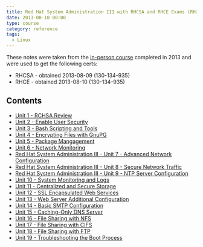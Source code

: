 ```yaml
---
title: Red Hat System Administration III with RHCSA and RHCE Exams (RH255)
date: 2013-08-10 00:00
type: course
category: reference
tags:
  - Linux
---
```


These notes were taken from the [in-person course](https://www.ddls.com.au/courses/red-hat/red-hat/rh255-red-hat-system-administration-iii-with-rhcsa-and-rhce-exams/) completed in 2013 and were used to get the following certs:

* RHCSA - obtained 2013-08-09 (130-134-935)
* RHCE - obtained 2013-08-10 (130-134-935)

## Contents

* [Unit 1 - RCHSA Review](unit-1-rcsha-review.md)
* [Unit 2 - Enable User Security](unit-2-enable-user-security.md)
* [Unit 3 -  Bash Scripting and Tools](unit-3-bash-scripting-and-tools.md)
* [Unit 4 - Encrypting Files with GnuPG](unit-4-encrypting-files-with-gnupg.md)
* [Unit 5 - Package Mangagement](unit-5-package-management.md)
* [Unit 6 - Network Monitoring](unit-6-network-monitoring.md)
* [Red Hat System Administration III - Unit 7 - Advanced Network Configuration](unit-7-advanced-network-configuration.md)
* [Red Hat System Administration III - Unit 8 - Secure Network Traffic](unit-8-secure-network-traffic.md)
* [Red Hat System Administration III - Unit 9 - NTP Server Configuration](unit-9-ntp-server-configuration.md)
* [Unit 10 - System Monitoring and Logs](unit-10-system-monitoring-and-logs.md)
* [Unit 11 - Centralized and Secure Storage](unit-11-centralized-and-secure-storage.md)
* [Unit 12 - SSL Encapsulated Web Services](unit-12-ssl-encapsulated-web-services.md)
* [Unit 13 - Web Server Additional Configuration](unit-13-web-server-additional-configuration.md)
* [Unit 14 - Basic SMTP Configuration](unit-14-basic-smtp-configuration.md)
* [Unit 15 - Caching-Only DNS Server](unit-15-caching-only-dns-server.md)
* [Unit 16 - File Sharing with NFS](unit-16-file-sharing-with-nfs.md)
* [Unit 17 - File Sharing with CIFS](unit-17-file-sharing-with-cifs.md)
* [Unit 18 - File Sharing with FTP](unit-18-file-sharing-with-ftp.md)
* [Unit 19 - Troubleshooting the Boot Process](unit-19-troubleshooting-the-boot-process.md)
